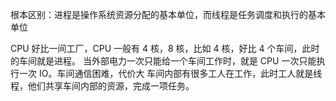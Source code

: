 根本区别：进程是操作系统资源分配的基本单位，而线程是任务调度和执行的基本单位

CPU 好比一间工厂，CPU 一般有 4 核，8 核，比如 4 核，好比 4 个车间，此时的车间就是进程。
当外部电力一次只能给一个车间工作时，就是 CPU 一次只能执行一次 IO。车间通信困难，代价大
车间内部有很多工人在工作，此时工人就是线程，他们共享车间内部的资源，完成一项任务。
